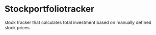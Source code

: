 # Stockportfoliotracker
stock tracker that calculates total investment based on manually defined stock prices.
